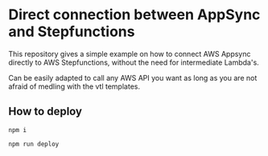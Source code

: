 # Direct connection between AppSync and Stepfunctions

This repository gives a simple example on how to connect AWS Appsync directly to AWS Stepfunctions, without the need for intermediate Lambda's.

Can be easily adapted to call any AWS API you want as long as you are not afraid of medling with the vtl templates.


## How to deploy

```shell
npm i

npm run deploy
```
